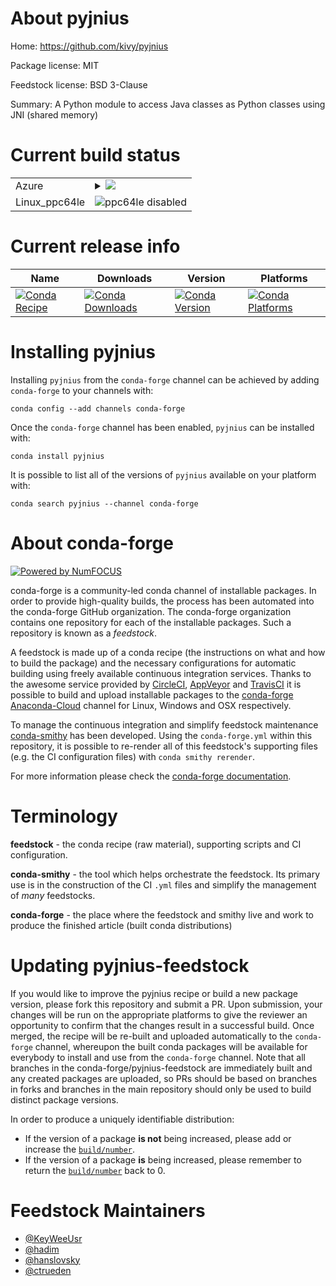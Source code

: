 About pyjnius
=============

Home: https://github.com/kivy/pyjnius

Package license: MIT

Feedstock license: BSD 3-Clause

Summary: A Python module to access Java classes as Python classes using JNI (shared memory)



Current build status
====================


<table>
    
  <tr>
    <td>Azure</td>
    <td>
      <details>
        <summary>
          <a href="https://dev.azure.com/conda-forge/feedstock-builds/_build/latest?definitionId=5688&branchName=master">
            <img src="https://dev.azure.com/conda-forge/feedstock-builds/_apis/build/status/pyjnius-feedstock?branchName=master">
          </a>
        </summary>
        <table>
          <thead><tr><th>Variant</th><th>Status</th></tr></thead>
          <tbody><tr>
              <td>linux_openjdk10python3.6</td>
              <td>
                <a href="https://dev.azure.com/conda-forge/feedstock-builds/_build/latest?definitionId=5688&branchName=master">
                  <img src="https://dev.azure.com/conda-forge/feedstock-builds/_apis/build/status/pyjnius-feedstock?branchName=master&jobName=linux&configuration=linux_openjdk10python3.6" alt="variant">
                </a>
              </td>
            </tr><tr>
              <td>linux_openjdk10python3.7</td>
              <td>
                <a href="https://dev.azure.com/conda-forge/feedstock-builds/_build/latest?definitionId=5688&branchName=master">
                  <img src="https://dev.azure.com/conda-forge/feedstock-builds/_apis/build/status/pyjnius-feedstock?branchName=master&jobName=linux&configuration=linux_openjdk10python3.7" alt="variant">
                </a>
              </td>
            </tr><tr>
              <td>linux_openjdk10python3.8</td>
              <td>
                <a href="https://dev.azure.com/conda-forge/feedstock-builds/_build/latest?definitionId=5688&branchName=master">
                  <img src="https://dev.azure.com/conda-forge/feedstock-builds/_apis/build/status/pyjnius-feedstock?branchName=master&jobName=linux&configuration=linux_openjdk10python3.8" alt="variant">
                </a>
              </td>
            </tr><tr>
              <td>linux_openjdk11python3.6</td>
              <td>
                <a href="https://dev.azure.com/conda-forge/feedstock-builds/_build/latest?definitionId=5688&branchName=master">
                  <img src="https://dev.azure.com/conda-forge/feedstock-builds/_apis/build/status/pyjnius-feedstock?branchName=master&jobName=linux&configuration=linux_openjdk11python3.6" alt="variant">
                </a>
              </td>
            </tr><tr>
              <td>linux_openjdk11python3.7</td>
              <td>
                <a href="https://dev.azure.com/conda-forge/feedstock-builds/_build/latest?definitionId=5688&branchName=master">
                  <img src="https://dev.azure.com/conda-forge/feedstock-builds/_apis/build/status/pyjnius-feedstock?branchName=master&jobName=linux&configuration=linux_openjdk11python3.7" alt="variant">
                </a>
              </td>
            </tr><tr>
              <td>linux_openjdk11python3.8</td>
              <td>
                <a href="https://dev.azure.com/conda-forge/feedstock-builds/_build/latest?definitionId=5688&branchName=master">
                  <img src="https://dev.azure.com/conda-forge/feedstock-builds/_apis/build/status/pyjnius-feedstock?branchName=master&jobName=linux&configuration=linux_openjdk11python3.8" alt="variant">
                </a>
              </td>
            </tr><tr>
              <td>linux_openjdk8python3.6</td>
              <td>
                <a href="https://dev.azure.com/conda-forge/feedstock-builds/_build/latest?definitionId=5688&branchName=master">
                  <img src="https://dev.azure.com/conda-forge/feedstock-builds/_apis/build/status/pyjnius-feedstock?branchName=master&jobName=linux&configuration=linux_openjdk8python3.6" alt="variant">
                </a>
              </td>
            </tr><tr>
              <td>linux_openjdk8python3.7</td>
              <td>
                <a href="https://dev.azure.com/conda-forge/feedstock-builds/_build/latest?definitionId=5688&branchName=master">
                  <img src="https://dev.azure.com/conda-forge/feedstock-builds/_apis/build/status/pyjnius-feedstock?branchName=master&jobName=linux&configuration=linux_openjdk8python3.7" alt="variant">
                </a>
              </td>
            </tr><tr>
              <td>linux_openjdk8python3.8</td>
              <td>
                <a href="https://dev.azure.com/conda-forge/feedstock-builds/_build/latest?definitionId=5688&branchName=master">
                  <img src="https://dev.azure.com/conda-forge/feedstock-builds/_apis/build/status/pyjnius-feedstock?branchName=master&jobName=linux&configuration=linux_openjdk8python3.8" alt="variant">
                </a>
              </td>
            </tr><tr>
              <td>linux_openjdk9python3.6</td>
              <td>
                <a href="https://dev.azure.com/conda-forge/feedstock-builds/_build/latest?definitionId=5688&branchName=master">
                  <img src="https://dev.azure.com/conda-forge/feedstock-builds/_apis/build/status/pyjnius-feedstock?branchName=master&jobName=linux&configuration=linux_openjdk9python3.6" alt="variant">
                </a>
              </td>
            </tr><tr>
              <td>linux_openjdk9python3.7</td>
              <td>
                <a href="https://dev.azure.com/conda-forge/feedstock-builds/_build/latest?definitionId=5688&branchName=master">
                  <img src="https://dev.azure.com/conda-forge/feedstock-builds/_apis/build/status/pyjnius-feedstock?branchName=master&jobName=linux&configuration=linux_openjdk9python3.7" alt="variant">
                </a>
              </td>
            </tr><tr>
              <td>linux_openjdk9python3.8</td>
              <td>
                <a href="https://dev.azure.com/conda-forge/feedstock-builds/_build/latest?definitionId=5688&branchName=master">
                  <img src="https://dev.azure.com/conda-forge/feedstock-builds/_apis/build/status/pyjnius-feedstock?branchName=master&jobName=linux&configuration=linux_openjdk9python3.8" alt="variant">
                </a>
              </td>
            </tr><tr>
              <td>osx_openjdk10python3.6</td>
              <td>
                <a href="https://dev.azure.com/conda-forge/feedstock-builds/_build/latest?definitionId=5688&branchName=master">
                  <img src="https://dev.azure.com/conda-forge/feedstock-builds/_apis/build/status/pyjnius-feedstock?branchName=master&jobName=osx&configuration=osx_openjdk10python3.6" alt="variant">
                </a>
              </td>
            </tr><tr>
              <td>osx_openjdk10python3.7</td>
              <td>
                <a href="https://dev.azure.com/conda-forge/feedstock-builds/_build/latest?definitionId=5688&branchName=master">
                  <img src="https://dev.azure.com/conda-forge/feedstock-builds/_apis/build/status/pyjnius-feedstock?branchName=master&jobName=osx&configuration=osx_openjdk10python3.7" alt="variant">
                </a>
              </td>
            </tr><tr>
              <td>osx_openjdk10python3.8</td>
              <td>
                <a href="https://dev.azure.com/conda-forge/feedstock-builds/_build/latest?definitionId=5688&branchName=master">
                  <img src="https://dev.azure.com/conda-forge/feedstock-builds/_apis/build/status/pyjnius-feedstock?branchName=master&jobName=osx&configuration=osx_openjdk10python3.8" alt="variant">
                </a>
              </td>
            </tr><tr>
              <td>osx_openjdk11python3.6</td>
              <td>
                <a href="https://dev.azure.com/conda-forge/feedstock-builds/_build/latest?definitionId=5688&branchName=master">
                  <img src="https://dev.azure.com/conda-forge/feedstock-builds/_apis/build/status/pyjnius-feedstock?branchName=master&jobName=osx&configuration=osx_openjdk11python3.6" alt="variant">
                </a>
              </td>
            </tr><tr>
              <td>osx_openjdk11python3.7</td>
              <td>
                <a href="https://dev.azure.com/conda-forge/feedstock-builds/_build/latest?definitionId=5688&branchName=master">
                  <img src="https://dev.azure.com/conda-forge/feedstock-builds/_apis/build/status/pyjnius-feedstock?branchName=master&jobName=osx&configuration=osx_openjdk11python3.7" alt="variant">
                </a>
              </td>
            </tr><tr>
              <td>osx_openjdk11python3.8</td>
              <td>
                <a href="https://dev.azure.com/conda-forge/feedstock-builds/_build/latest?definitionId=5688&branchName=master">
                  <img src="https://dev.azure.com/conda-forge/feedstock-builds/_apis/build/status/pyjnius-feedstock?branchName=master&jobName=osx&configuration=osx_openjdk11python3.8" alt="variant">
                </a>
              </td>
            </tr><tr>
              <td>osx_openjdk8python3.6</td>
              <td>
                <a href="https://dev.azure.com/conda-forge/feedstock-builds/_build/latest?definitionId=5688&branchName=master">
                  <img src="https://dev.azure.com/conda-forge/feedstock-builds/_apis/build/status/pyjnius-feedstock?branchName=master&jobName=osx&configuration=osx_openjdk8python3.6" alt="variant">
                </a>
              </td>
            </tr><tr>
              <td>osx_openjdk8python3.7</td>
              <td>
                <a href="https://dev.azure.com/conda-forge/feedstock-builds/_build/latest?definitionId=5688&branchName=master">
                  <img src="https://dev.azure.com/conda-forge/feedstock-builds/_apis/build/status/pyjnius-feedstock?branchName=master&jobName=osx&configuration=osx_openjdk8python3.7" alt="variant">
                </a>
              </td>
            </tr><tr>
              <td>osx_openjdk8python3.8</td>
              <td>
                <a href="https://dev.azure.com/conda-forge/feedstock-builds/_build/latest?definitionId=5688&branchName=master">
                  <img src="https://dev.azure.com/conda-forge/feedstock-builds/_apis/build/status/pyjnius-feedstock?branchName=master&jobName=osx&configuration=osx_openjdk8python3.8" alt="variant">
                </a>
              </td>
            </tr><tr>
              <td>osx_openjdk9python3.6</td>
              <td>
                <a href="https://dev.azure.com/conda-forge/feedstock-builds/_build/latest?definitionId=5688&branchName=master">
                  <img src="https://dev.azure.com/conda-forge/feedstock-builds/_apis/build/status/pyjnius-feedstock?branchName=master&jobName=osx&configuration=osx_openjdk9python3.6" alt="variant">
                </a>
              </td>
            </tr><tr>
              <td>osx_openjdk9python3.7</td>
              <td>
                <a href="https://dev.azure.com/conda-forge/feedstock-builds/_build/latest?definitionId=5688&branchName=master">
                  <img src="https://dev.azure.com/conda-forge/feedstock-builds/_apis/build/status/pyjnius-feedstock?branchName=master&jobName=osx&configuration=osx_openjdk9python3.7" alt="variant">
                </a>
              </td>
            </tr><tr>
              <td>osx_openjdk9python3.8</td>
              <td>
                <a href="https://dev.azure.com/conda-forge/feedstock-builds/_build/latest?definitionId=5688&branchName=master">
                  <img src="https://dev.azure.com/conda-forge/feedstock-builds/_apis/build/status/pyjnius-feedstock?branchName=master&jobName=osx&configuration=osx_openjdk9python3.8" alt="variant">
                </a>
              </td>
            </tr><tr>
              <td>win_c_compilervs2015cxx_compilervs2015openjdk10python3.6</td>
              <td>
                <a href="https://dev.azure.com/conda-forge/feedstock-builds/_build/latest?definitionId=5688&branchName=master">
                  <img src="https://dev.azure.com/conda-forge/feedstock-builds/_apis/build/status/pyjnius-feedstock?branchName=master&jobName=win&configuration=win_c_compilervs2015cxx_compilervs2015openjdk10python3.6" alt="variant">
                </a>
              </td>
            </tr><tr>
              <td>win_c_compilervs2015cxx_compilervs2015openjdk10python3.7</td>
              <td>
                <a href="https://dev.azure.com/conda-forge/feedstock-builds/_build/latest?definitionId=5688&branchName=master">
                  <img src="https://dev.azure.com/conda-forge/feedstock-builds/_apis/build/status/pyjnius-feedstock?branchName=master&jobName=win&configuration=win_c_compilervs2015cxx_compilervs2015openjdk10python3.7" alt="variant">
                </a>
              </td>
            </tr><tr>
              <td>win_c_compilervs2015cxx_compilervs2015openjdk10python3.8</td>
              <td>
                <a href="https://dev.azure.com/conda-forge/feedstock-builds/_build/latest?definitionId=5688&branchName=master">
                  <img src="https://dev.azure.com/conda-forge/feedstock-builds/_apis/build/status/pyjnius-feedstock?branchName=master&jobName=win&configuration=win_c_compilervs2015cxx_compilervs2015openjdk10python3.8" alt="variant">
                </a>
              </td>
            </tr><tr>
              <td>win_c_compilervs2015cxx_compilervs2015openjdk11python3.6</td>
              <td>
                <a href="https://dev.azure.com/conda-forge/feedstock-builds/_build/latest?definitionId=5688&branchName=master">
                  <img src="https://dev.azure.com/conda-forge/feedstock-builds/_apis/build/status/pyjnius-feedstock?branchName=master&jobName=win&configuration=win_c_compilervs2015cxx_compilervs2015openjdk11python3.6" alt="variant">
                </a>
              </td>
            </tr><tr>
              <td>win_c_compilervs2015cxx_compilervs2015openjdk11python3.7</td>
              <td>
                <a href="https://dev.azure.com/conda-forge/feedstock-builds/_build/latest?definitionId=5688&branchName=master">
                  <img src="https://dev.azure.com/conda-forge/feedstock-builds/_apis/build/status/pyjnius-feedstock?branchName=master&jobName=win&configuration=win_c_compilervs2015cxx_compilervs2015openjdk11python3.7" alt="variant">
                </a>
              </td>
            </tr><tr>
              <td>win_c_compilervs2015cxx_compilervs2015openjdk11python3.8</td>
              <td>
                <a href="https://dev.azure.com/conda-forge/feedstock-builds/_build/latest?definitionId=5688&branchName=master">
                  <img src="https://dev.azure.com/conda-forge/feedstock-builds/_apis/build/status/pyjnius-feedstock?branchName=master&jobName=win&configuration=win_c_compilervs2015cxx_compilervs2015openjdk11python3.8" alt="variant">
                </a>
              </td>
            </tr><tr>
              <td>win_c_compilervs2015cxx_compilervs2015openjdk8python3.6</td>
              <td>
                <a href="https://dev.azure.com/conda-forge/feedstock-builds/_build/latest?definitionId=5688&branchName=master">
                  <img src="https://dev.azure.com/conda-forge/feedstock-builds/_apis/build/status/pyjnius-feedstock?branchName=master&jobName=win&configuration=win_c_compilervs2015cxx_compilervs2015openjdk8python3.6" alt="variant">
                </a>
              </td>
            </tr><tr>
              <td>win_c_compilervs2015cxx_compilervs2015openjdk8python3.7</td>
              <td>
                <a href="https://dev.azure.com/conda-forge/feedstock-builds/_build/latest?definitionId=5688&branchName=master">
                  <img src="https://dev.azure.com/conda-forge/feedstock-builds/_apis/build/status/pyjnius-feedstock?branchName=master&jobName=win&configuration=win_c_compilervs2015cxx_compilervs2015openjdk8python3.7" alt="variant">
                </a>
              </td>
            </tr><tr>
              <td>win_c_compilervs2015cxx_compilervs2015openjdk8python3.8</td>
              <td>
                <a href="https://dev.azure.com/conda-forge/feedstock-builds/_build/latest?definitionId=5688&branchName=master">
                  <img src="https://dev.azure.com/conda-forge/feedstock-builds/_apis/build/status/pyjnius-feedstock?branchName=master&jobName=win&configuration=win_c_compilervs2015cxx_compilervs2015openjdk8python3.8" alt="variant">
                </a>
              </td>
            </tr><tr>
              <td>win_c_compilervs2015cxx_compilervs2015openjdk9python3.6</td>
              <td>
                <a href="https://dev.azure.com/conda-forge/feedstock-builds/_build/latest?definitionId=5688&branchName=master">
                  <img src="https://dev.azure.com/conda-forge/feedstock-builds/_apis/build/status/pyjnius-feedstock?branchName=master&jobName=win&configuration=win_c_compilervs2015cxx_compilervs2015openjdk9python3.6" alt="variant">
                </a>
              </td>
            </tr><tr>
              <td>win_c_compilervs2015cxx_compilervs2015openjdk9python3.7</td>
              <td>
                <a href="https://dev.azure.com/conda-forge/feedstock-builds/_build/latest?definitionId=5688&branchName=master">
                  <img src="https://dev.azure.com/conda-forge/feedstock-builds/_apis/build/status/pyjnius-feedstock?branchName=master&jobName=win&configuration=win_c_compilervs2015cxx_compilervs2015openjdk9python3.7" alt="variant">
                </a>
              </td>
            </tr><tr>
              <td>win_c_compilervs2015cxx_compilervs2015openjdk9python3.8</td>
              <td>
                <a href="https://dev.azure.com/conda-forge/feedstock-builds/_build/latest?definitionId=5688&branchName=master">
                  <img src="https://dev.azure.com/conda-forge/feedstock-builds/_apis/build/status/pyjnius-feedstock?branchName=master&jobName=win&configuration=win_c_compilervs2015cxx_compilervs2015openjdk9python3.8" alt="variant">
                </a>
              </td>
            </tr>
          </tbody>
        </table>
      </details>
    </td>
  </tr>
  <tr>
    <td>Linux_ppc64le</td>
    <td>
      <img src="https://img.shields.io/badge/ppc64le-disabled-lightgrey.svg" alt="ppc64le disabled">
    </td>
  </tr>
</table>

Current release info
====================

| Name | Downloads | Version | Platforms |
| --- | --- | --- | --- |
| [![Conda Recipe](https://img.shields.io/badge/recipe-pyjnius-green.svg)](https://anaconda.org/conda-forge/pyjnius) | [![Conda Downloads](https://img.shields.io/conda/dn/conda-forge/pyjnius.svg)](https://anaconda.org/conda-forge/pyjnius) | [![Conda Version](https://img.shields.io/conda/vn/conda-forge/pyjnius.svg)](https://anaconda.org/conda-forge/pyjnius) | [![Conda Platforms](https://img.shields.io/conda/pn/conda-forge/pyjnius.svg)](https://anaconda.org/conda-forge/pyjnius) |

Installing pyjnius
==================

Installing `pyjnius` from the `conda-forge` channel can be achieved by adding `conda-forge` to your channels with:

```
conda config --add channels conda-forge
```

Once the `conda-forge` channel has been enabled, `pyjnius` can be installed with:

```
conda install pyjnius
```

It is possible to list all of the versions of `pyjnius` available on your platform with:

```
conda search pyjnius --channel conda-forge
```


About conda-forge
=================

[![Powered by NumFOCUS](https://img.shields.io/badge/powered%20by-NumFOCUS-orange.svg?style=flat&colorA=E1523D&colorB=007D8A)](http://numfocus.org)

conda-forge is a community-led conda channel of installable packages.
In order to provide high-quality builds, the process has been automated into the
conda-forge GitHub organization. The conda-forge organization contains one repository
for each of the installable packages. Such a repository is known as a *feedstock*.

A feedstock is made up of a conda recipe (the instructions on what and how to build
the package) and the necessary configurations for automatic building using freely
available continuous integration services. Thanks to the awesome service provided by
[CircleCI](https://circleci.com/), [AppVeyor](https://www.appveyor.com/)
and [TravisCI](https://travis-ci.com/) it is possible to build and upload installable
packages to the [conda-forge](https://anaconda.org/conda-forge)
[Anaconda-Cloud](https://anaconda.org/) channel for Linux, Windows and OSX respectively.

To manage the continuous integration and simplify feedstock maintenance
[conda-smithy](https://github.com/conda-forge/conda-smithy) has been developed.
Using the ``conda-forge.yml`` within this repository, it is possible to re-render all of
this feedstock's supporting files (e.g. the CI configuration files) with ``conda smithy rerender``.

For more information please check the [conda-forge documentation](https://conda-forge.org/docs/).

Terminology
===========

**feedstock** - the conda recipe (raw material), supporting scripts and CI configuration.

**conda-smithy** - the tool which helps orchestrate the feedstock.
                   Its primary use is in the construction of the CI ``.yml`` files
                   and simplify the management of *many* feedstocks.

**conda-forge** - the place where the feedstock and smithy live and work to
                  produce the finished article (built conda distributions)


Updating pyjnius-feedstock
==========================

If you would like to improve the pyjnius recipe or build a new
package version, please fork this repository and submit a PR. Upon submission,
your changes will be run on the appropriate platforms to give the reviewer an
opportunity to confirm that the changes result in a successful build. Once
merged, the recipe will be re-built and uploaded automatically to the
`conda-forge` channel, whereupon the built conda packages will be available for
everybody to install and use from the `conda-forge` channel.
Note that all branches in the conda-forge/pyjnius-feedstock are
immediately built and any created packages are uploaded, so PRs should be based
on branches in forks and branches in the main repository should only be used to
build distinct package versions.

In order to produce a uniquely identifiable distribution:
 * If the version of a package **is not** being increased, please add or increase
   the [``build/number``](https://conda.io/docs/user-guide/tasks/build-packages/define-metadata.html#build-number-and-string).
 * If the version of a package **is** being increased, please remember to return
   the [``build/number``](https://conda.io/docs/user-guide/tasks/build-packages/define-metadata.html#build-number-and-string)
   back to 0.

Feedstock Maintainers
=====================

* [@KeyWeeUsr](https://github.com/KeyWeeUsr/)
* [@hadim](https://github.com/hadim/)
* [@hanslovsky](https://github.com/hanslovsky/)
* [@ctrueden](https://github.com/ctrueden/)

